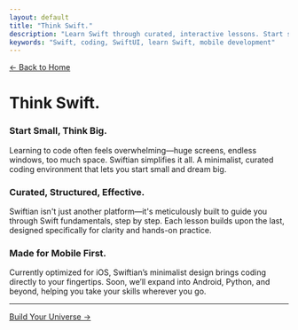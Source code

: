 ```yaml
---
layout: default
title: "Think Swift."
description: "Learn Swift through curated, interactive lessons. Start small, think big, and master coding step by step."
keywords: "Swift, coding, SwiftUI, learn Swift, mobile development"
---
```


[← Back to Home](/)

# Think Swift.

### Start Small, Think Big.
Learning to code often feels overwhelming—huge screens, endless windows, too much space. Swiftian simplifies it all. A minimalist, curated coding environment that lets you start small and dream big.

### Curated, Structured, Effective.
Swiftian isn't just another platform—it's meticulously built to guide you through Swift fundamentals, step by step. Each lesson builds upon the last, designed specifically for clarity and hands-on practice.

### Made for Mobile First.
Currently optimized for iOS, Swiftian’s minimalist design brings coding directly to your fingertips. Soon, we’ll expand into Android, Python, and beyond, helping you take your skills wherever you go.

---

[Build Your Universe →](/universe/)
